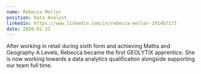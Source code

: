 ```yaml
---
name: Rebecca Mellor
position: Data Analyst
linkedin: https://www.linkedin.com/in/rebecca-mellor-291467173
date: 2020-01-31
---
```


After working in retail during sixth form and achieving Maths and Geography A Levels, Rebecca became the first GEOLYTIX apprentice. She is now working towards a data analytics qualification alongside supporting our team full time.
